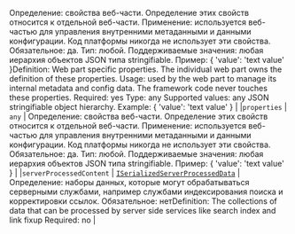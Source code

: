 <span data-ttu-id="7f454-p103">Определение: свойства веб-части. Определение этих свойств относится к отдельной веб-части. Применение: используется веб-частью для управления внутренними метаданными и данными конфигурации. Код платформы никогда не использует эти свойства. Обязательное: да. Тип: любой. Поддерживаемые значения: любая иерархия объектов JSON типа stringifiable. Пример: { 'value': 'text value' }</span><span class="sxs-lookup"><span data-stu-id="7f454-p103">Definition: Web part specific properties. The individual web part owns the definition of these properties. Usage: used by the web part to manage its internal metadata and config data. The framework code never touches these properties. Required: yes Type: any Supported values: any JSON stringifiable object hierarchy. Example: { 'value': 'text value' }</span></span> |
|`properties`      | `any` | Определение: свойства веб-части. Определение этих свойств относится к отдельной веб-части. Применение: используется веб-частью для управления внутренними метаданными и данными конфигурации. Код платформы никогда не использует эти свойства. Обязательное: да. Тип: любой. Поддерживаемые значения: любая иерархия объектов JSON типа stringifiable. Пример: { 'value': 'text value' } |
|`serverProcessedContent`      | [`ISerializedServerProcessedData`](../sp-webpart-base/iserializedserverprocesseddata.md) | <span data-ttu-id="7f454-119">Определение: наборы данных, которые могут обрабатываться серверными службами, например службами индексирования поиска и корректировки ссылок. Обязательное: нет</span><span class="sxs-lookup"><span data-stu-id="7f454-119">Definition: The collections of data that can be processed by server side services like search index and link fixup Required: no</span></span> |






